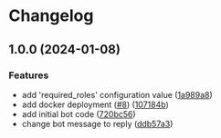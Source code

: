 # Changelog

## 1.0.0 (2024-01-08)


### Features

* add 'required_roles' configuration value ([1a989a8](https://github.com/rickstaa/warnings-discord-bot/commit/1a989a8cbc93214893b3f291180489b48dc93957))
* add docker deployment ([#8](https://github.com/rickstaa/warnings-discord-bot/issues/8)) ([107184b](https://github.com/rickstaa/warnings-discord-bot/commit/107184b059004ddb52eaa1f3fd2fa81c3836e6f0))
* add initial bot code ([720bc56](https://github.com/rickstaa/warnings-discord-bot/commit/720bc56350a4458d0ab814a044df101ca162845a))
* change bot message to reply ([ddb57a3](https://github.com/rickstaa/warnings-discord-bot/commit/ddb57a380bbe44f3b3f9004f7ea9dbd0277a658e))
